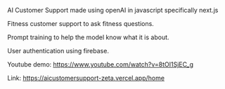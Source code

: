 AI Customer Support made using openAI in javascript specifically next.js

Fitness customer support to ask fitness questions. 

Prompt training to help the model know what it is about. 

User authentication using firebase. 

Youtube demo: https://www.youtube.com/watch?v=8tOI1SjEC_g

Link: https://aicustomersupport-zeta.vercel.app/home
